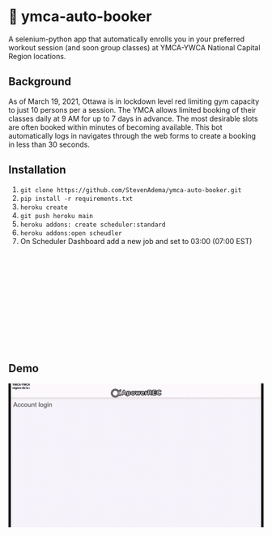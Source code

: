 
# 🤖 ymca-auto-booker

A selenium-python app that automatically enrolls you in your preferred workout session (and soon group classes) at 
YMCA-YWCA National Capital Region locations.

## Background

As of March 19, 2021, Ottawa is in lockdown level red limiting gym capacity to just 10 persons per a session.  The YMCA 
allows limited booking of their classes daily at 9 AM for up to 7 days in advance. The most desirable slots are often 
booked within minutes of becoming available. This bot automatically logs in navigates through the web forms to create a 
booking in less than 30 seconds.

## Installation
1. ``` git clone https://github.com/StevenAdema/ymca-auto-booker.git ```
2. ``` pip install -r requirements.txt ```
3. ``` heroku create ```
4. ``` git push heroku main ```
5. ``` heroku addons: create scheduler:standard ```
6. ``` heroku addons:open scheudler ```
7. On Scheduler Dashboard add a new job and set to 03:00 (07:00 EST)

<br>
<br>
<br>
<br>
<br>
<br>
<br>
<br>
<br>
<br>
<br>

## Demo

![YMCA auto-booking selenium bot](/config/demo.gif?raw=true)


